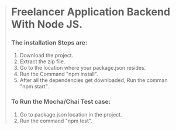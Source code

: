 > # Freelancer Application Backend With Node JS.
>
> ### The installation Steps are:  
> 1.    Download the project.  
> 2.    Extract the zip file.  
> 3.    Go to the location where your package.json resides.  
> 4.    Run the Command "npm install".  
> 5.    After all the dependencies get downloaded, Run the comman "npm start".  
>
> ### To Run the Mocha/Chai Test case:  
> 1.    Go to package.json location in the project.  
> 2.    Run the command "npm test".  
